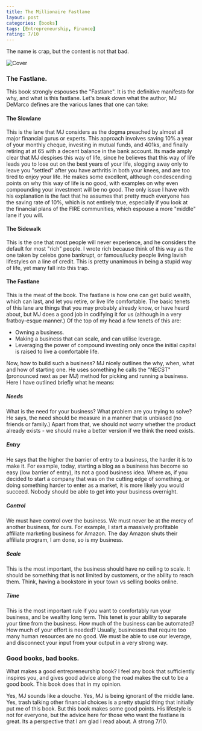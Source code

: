 ```yaml
---
title: The Millionaire Fastlane
layout: post
categories: [books]
tags: [Entrepreneurship, Finance]
rating: 7/10
---
```


The name is crap, but the content is not that bad.

![Cover](https://images-na.ssl-images-amazon.com/images/I/41I8yIRKBDL._SX331_BO1,204,203,200_.jpg)
### The Fastlane.
This book strongly espouses the "Fastlane". It is the definitive manifesto for why, and what is this fastlane. Let's break down what the author, MJ DeMarco defines are the various lanes that one can take:
#### The Slowlane
This is the lane that MJ considers as the dogma preached by almost all major financial gurus or experts. This approach involves saving 10% a year of your monthly cheque, investing in mutual funds, and 401ks, and finally retiring at at 65 with a decent balance in the bank account. Its made amply clear that MJ despises this way of life, since he believes that this way of life leads you to lose out on the best years of your life, slogging away only to leave you "settled" after you have arthritis in both your knees, and are too tired to enjoy your life. He makes some excellent, although condescending points on why this way of life is no good, with examples on why even compounding your investment will be no good. The only issue I have with his explanation is the fact that he assumes that pretty much everyone has the saving rate of 10%, which is not entirely true, especially if you look at the financial plans of the FIRE communities, which espouse a more "middle" lane if you will.
#### The Sidewalk
This is the one that most people will never experience, and he considers the default for most "rich" people. I wrote rich because think of this way as the one taken by celebs gone bankrupt, or famous/lucky people living lavish lifestyles on a line of credit. This is pretty unanimous in being a stupid way of life, yet many fall into this trap.
#### The Fastlane
This is the meat of the book. The fastlane is how one can get build wealth, which can last, and let you retire, or live life comfortable. The basic tenets of this lane are things that you may probably already know, or have heard about, but MJ does a good job in codifying it for us (although in a very fratboy-esque manner.) Of the top of my head a few tenets of this are:
* Owning a business.
* Making a business that can scale, and can utilise leverage.
* Leveraging the power of compound investing only once the initial capital is raised to live a comfortable life.

Now, how to build such a business? MJ nicely outlines the why, when, what and how of starting one. He uses something he calls the "NECST" (pronounced next as per MJ) method for picking and running a business. Here I have outlined briefly what he means:
##### Needs
What is the need for your business? What problem are you trying to solve? He says, the need should be measure in a manner that is unbiased (no friends or family.) Apart from that, we should not worry whether the product already exists - we should make a better version if we think the need exists.
##### Entry
He says that the higher the barrier of entry to a business, the harder it is to make it. For example, today, starting a blog as a business has become so easy (low barrier of entry), its not a good business idea. Where as, if you decided to start a company that was on the cutting edge of something, or doing something harder to enter as a market, it is more likely you would succeed. Nobody should be able to get into your business overnight.
##### Control
We must have control over the business. We must never be at the mercy of another business, for ours. For example, I start a massively profitable affiliate marketing business for Amazon. The day Amazon shuts their affiliate program, I am done, so is my business.
##### Scale
This is the most important, the business should have no ceiling to scale. It should be something that is not limited by customers, or the ability to reach them. Think, having a bookstore in your town vs selling books online.
##### Time
This is the most important rule if you want to comfortably run your business, and be wealthy long term. This tenet is your ability to separate your time from the business. How much of the business can be automated? How much of your effort is needed?
Usually, businesses that require too many human resources are no good. We must be able to use our leverage, and disconnect your input from your output in a very strong way.
### Good books, bad books.
What makes a good entrepreneurship book? I feel any book that sufficiently inspires you, and gives good advice along the road makes the cut to be a good book. This book does that in my opinion. 

Yes, MJ sounds like a douche. Yes, MJ is being ignorant of the middle lane. Yes, trash talking other financial choices is a pretty stupid thing that initially put me of this book. But this book makes some good points. His lifestyle is not for everyone, but the advice here for those who want the fastlane is great. Its a perspective that I am glad I read about. A strong 7/10.
